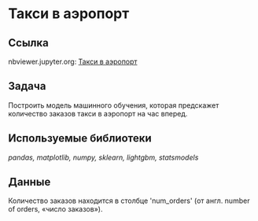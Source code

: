 # Такси в аэропорт

## Ссылка
nbviewer.jupyter.org: [Такси в аэропорт](https://nbviewer.jupyter.org/github/svvema/Yandex_praktikum-proj/blob/main/ML_projects/ML_regression_timeline_taxi_airport/ML_regression_timeline_taxi_airport.ipynb)

## Задача

Построить модель машинного обучения, которая предскажет количество заказов такси в аэропорт на час вперед.

## Используемые библиотеки
*pandas, matplotlib, numpy, sklearn, lightgbm, statsmodels*

## Данные

Количество заказов находится в столбце 'num_orders' (от англ. number of orders, «число заказов»).


